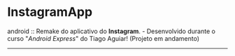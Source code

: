 # InstagramApp
android :: Remake do aplicativo do **Instagram**. - Desenvolvido durante o curso "*Android Express*" do Tiago Aguiar! (Projeto em andamento)
***

